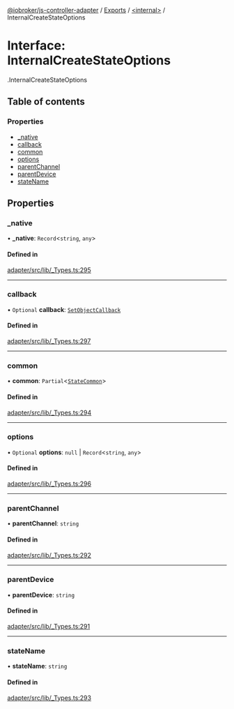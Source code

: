 [@iobroker/js-controller-adapter](../README.md) / [Exports](../modules.md) / [<internal\>](../modules/internal_.md) / InternalCreateStateOptions

# Interface: InternalCreateStateOptions

[<internal>](../modules/internal_.md).InternalCreateStateOptions

## Table of contents

### Properties

- [\_native](internal_.InternalCreateStateOptions.md#_native)
- [callback](internal_.InternalCreateStateOptions.md#callback)
- [common](internal_.InternalCreateStateOptions.md#common)
- [options](internal_.InternalCreateStateOptions.md#options)
- [parentChannel](internal_.InternalCreateStateOptions.md#parentchannel)
- [parentDevice](internal_.InternalCreateStateOptions.md#parentdevice)
- [stateName](internal_.InternalCreateStateOptions.md#statename)

## Properties

### \_native

• **\_native**: `Record`<`string`, `any`\>

#### Defined in

[adapter/src/lib/_Types.ts:295](https://github.com/ioBroker/ioBroker.js-controller/blob/0a61af83/packages/adapter/src/lib/_Types.ts#L295)

___

### callback

• `Optional` **callback**: [`SetObjectCallback`](../modules/internal_.md#setobjectcallback)

#### Defined in

[adapter/src/lib/_Types.ts:297](https://github.com/ioBroker/ioBroker.js-controller/blob/0a61af83/packages/adapter/src/lib/_Types.ts#L297)

___

### common

• **common**: `Partial`<[`StateCommon`](internal_.StateCommon.md)\>

#### Defined in

[adapter/src/lib/_Types.ts:294](https://github.com/ioBroker/ioBroker.js-controller/blob/0a61af83/packages/adapter/src/lib/_Types.ts#L294)

___

### options

• `Optional` **options**: ``null`` \| `Record`<`string`, `any`\>

#### Defined in

[adapter/src/lib/_Types.ts:296](https://github.com/ioBroker/ioBroker.js-controller/blob/0a61af83/packages/adapter/src/lib/_Types.ts#L296)

___

### parentChannel

• **parentChannel**: `string`

#### Defined in

[adapter/src/lib/_Types.ts:292](https://github.com/ioBroker/ioBroker.js-controller/blob/0a61af83/packages/adapter/src/lib/_Types.ts#L292)

___

### parentDevice

• **parentDevice**: `string`

#### Defined in

[adapter/src/lib/_Types.ts:291](https://github.com/ioBroker/ioBroker.js-controller/blob/0a61af83/packages/adapter/src/lib/_Types.ts#L291)

___

### stateName

• **stateName**: `string`

#### Defined in

[adapter/src/lib/_Types.ts:293](https://github.com/ioBroker/ioBroker.js-controller/blob/0a61af83/packages/adapter/src/lib/_Types.ts#L293)
